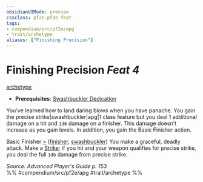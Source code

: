 ```yaml
---
obsidianUIMode: preview
cssclass: pf2e,pf2e-feat
tags:
- compendium/src/pf2e/apg
- trait/archetype
aliases: ["Finishing Precision"]
---
```

# Finishing Precision  *Feat 4*  
[archetype](archetype.md "Archetype Feat Trait")  

- **Prerequisites**: [Swashbuckler Dedication](swashbuckler-dedication-apg.md)

You've learned how to land daring blows when you have panache. You gain the precise strike|swashbuckler|apg|1 class feature but you deal 1 additional damage on a hit and `1d6` damage on a finisher. This damage doesn't increase as you gain levels. In addition, you gain the Basic Finisher action.

Basic Finisher [>](chapter-9-playing-the-game.md#Actions "Single Action") ([finisher](finisher-apg.md "Finisher Combat Trait"), [swashbuckler](Reference/Rules/Traits/swashbuckler-apg.md "Swashbuckler Class Trait")) You make a graceful, deadly attack. Make a [Strike](strike.md); if you hit and your weapon qualifies for precise strike, you deal the full `1d6` damage from precise strike.

*Source: Advanced Player's Guide p. 153*  
%% #compendium/src/pf2e/apg #trait/archetype %%